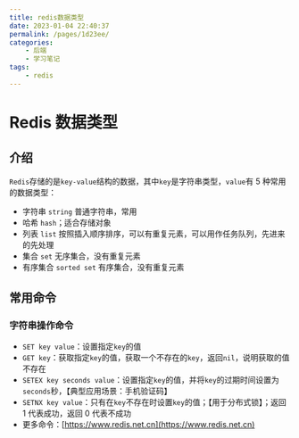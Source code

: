 ```yaml
---
title: redis数据类型
date: 2023-01-04 22:40:37
permalink: /pages/1d23ee/
categories:
    - 后端
    - 学习笔记
tags:
    - redis
---
```


# Redis 数据类型

## 介绍

`Redis`存储的是`key-value`结构的数据，其中`key`是字符串类型，`value`有 5 种常用的数据类型：

-   字符串 `string` 普通字符串，常用
-   哈希 `hash`；适合存储对象
-   列表 `list` 按照插入顺序排序，可以有重复元素，可以用作任务队列，先进来的先处理
-   集合 `set` 无序集合，没有重复元素
-   有序集合 `sorted set` 有序集合，没有重复元素

## 常用命令

### 字符串操作命令

-   `SET key value`：设置指定`key`的值
-   `GET key`：获取指定`key`的值，获取一个不存在的`key`，返回`nil`，说明获取的值不存在
-   `SETEX key seconds value`：设置指定`key`的值，并将`key`的过期时间设置为`seconds`秒，【典型应用场景：手机验证码】
-   `SETNX key value`：只有在`key`不存在时设置`key`的值；【用于分布式锁】；返回 1 代表成功，返回 0 代表不成功
-   更多命令：[https://www.redis.net.cn](https://www.redis.net.cn)
